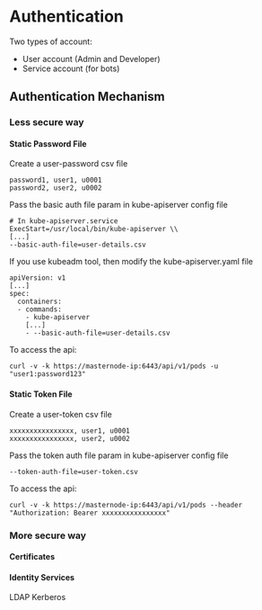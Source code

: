# Authentication
Two types of account:
- User account (Admin and Developer)
- Service account (for bots)

## Authentication Mechanism

### Less secure way
#### Static Password File
Create a user-password csv file
```csv
password1, user1, u0001
password2, user2, u0002
```
Pass the basic auth file param in kube-apiserver config file
```
# In kube-apiserver.service
ExecStart=/usr/local/bin/kube-apiserver \\
[...]
--basic-auth-file=user-details.csv
```
If you use kubeadm tool, then modify the kube-apiserver.yaml file
```
apiVersion: v1
[...]
spec:
  containers:
  - commands:
    - kube-apiserver
    [...]
    - --basic-auth-file=user-details.csv
```
To access the api:
```
curl -v -k https://masternode-ip:6443/api/v1/pods -u "user1:password123"
```

#### Static Token File
Create a user-token csv file
```csv
xxxxxxxxxxxxxxxx, user1, u0001
xxxxxxxxxxxxxxxx, user2, u0002
```
Pass the token auth file param in kube-apiserver config file
```
--token-auth-file=user-token.csv
```
To access the api:
```
curl -v -k https://masternode-ip:6443/api/v1/pods --header "Authorization: Bearer xxxxxxxxxxxxxxxx"
```
### More secure way
#### Certificates

#### Identity Services
LDAP
Kerberos